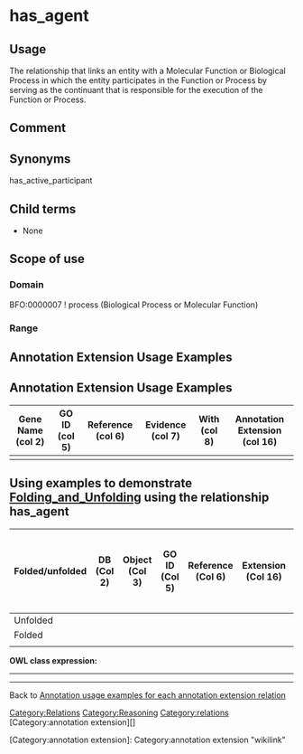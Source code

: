 # has_agent

Usage
----------

The relationship that links an entity with a Molecular Function or Biological Process in which the entity participates in the Function or Process by serving as the continuant that is responsible for the execution of the Function or Process.

Comment
-------

Synonyms
--------

has\_active\_participant

Child terms
-----------

-   None

Scope of use
------------

### Domain

BFO:0000007 ! process (Biological Process or Molecular Function)

### Range

Annotation Extension Usage Examples
-----------------------------------

Annotation Extension Usage Examples
-----------------------------------

| Gene Name (col 2) | GO ID (col 5) | Reference (col 6) | Evidence (col 7) | With (col 8) | Annotation Extension (col 16) |
|-------------------|---------------|-------------------|------------------|--------------|-------------------------------|
|                   |               |                   |                  |              |                               |

Using examples to demonstrate [Folding\_and\_Unfolding][] using the relationship has\_agent
-------------------------------------------------------------------------------------------

| Folded/unfolded | DB (Col 2) | Object (Col 3) | GO ID (Col 5) | Reference (Col 6) | Extension (Col 16) | Parent terms for new folded GO term |
|-----------------|------------|----------------|---------------|-------------------|--------------------|-------------------------------------|
| Unfolded        |            |                |               |                   |                    |                                     |
| Folded          |            |                |               |                   |                    |                                     |
||

**OWL class expression:**

------------------------------------------------------------------------

------------------------------------------------------------------------

Back to [Annotation usage examples for each annotation extension relation][]

<Category:Relations> <Category:Reasoning> <Category:relations> [Category:annotation extension][]

  [Annotation usage examples for each annotation extension relation]: http://wiki.geneontology.org/index.php/Annotation_usage_examples_for_each_annotation_extension_relation
  [Folding\_and\_Unfolding]: Folding_and_Unfolding "wikilink"
  [Category:annotation extension]: Category:annotation extension "wikilink"
